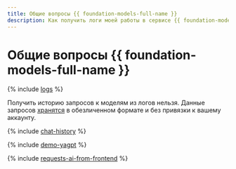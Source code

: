 ```yaml
---
title: Общие вопросы {{ foundation-models-full-name }}
description: Как получить логи моей работы в сервисе {{ foundation-models-name }}? Ответы на этот и другие вопросы в данной статье.
---
```


# Общие вопросы {{ foundation-models-full-name }}

{% include [logs](../../_qa/logs.md) %}

Получить историю запросов к моделям из логов нельзя. Данные запросов [хранятся](../operations/disable-logging.md) в обезличенном формате и без привязки к вашему аккаунту.

{% include [chat-history](../../_qa/chat-history.md) %}

{% include [demo-yagpt](../../_qa/demo-yagpt.md) %}

{% include [requests-ai-from-frontend](../../_qa/requests-ai-from-frontend.md) %}